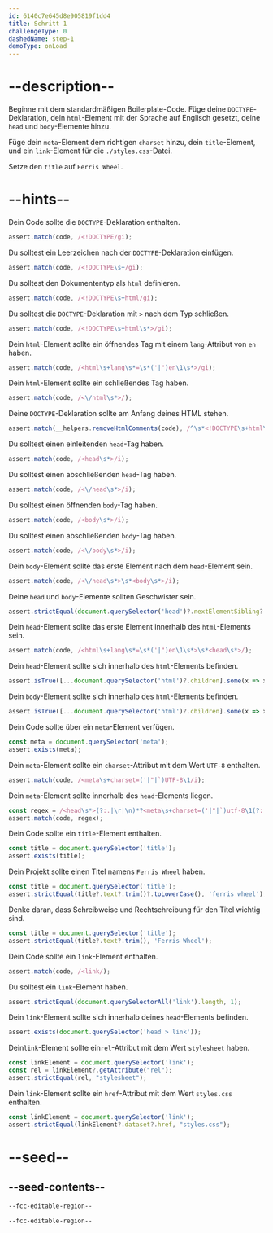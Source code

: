 ```yaml
---
id: 6140c7e645d8e905819f1dd4
title: Schritt 1
challengeType: 0
dashedName: step-1
demoType: onLoad
---
```


# --description--

Beginne mit dem standardmäßigen Boilerplate-Code. Füge deine `DOCTYPE`-Deklaration, dein `html`-Element mit der Sprache auf Englisch gesetzt, deine `head` und `body`-Elemente hinzu.

Füge dein `meta`-Element dem richtigen `charset` hinzu, dein `title`-Element, und ein `link`-Element für die `./styles.css`-Datei.

Setze den `title` auf `Ferris Wheel`.

# --hints--

Dein Code sollte die `DOCTYPE`-Deklaration enthalten.

```js
assert.match(code, /<!DOCTYPE/gi);
```

Du solltest ein Leerzeichen nach der `DOCTYPE`-Deklaration einfügen.

```js
assert.match(code, /<!DOCTYPE\s+/gi);
```

Du solltest den Dokumententyp als `html` definieren.

```js
assert.match(code, /<!DOCTYPE\s+html/gi);
```

Du solltest die `DOCTYPE`-Deklaration mit `>` nach dem Typ schließen.

```js
assert.match(code, /<!DOCTYPE\s+html\s*>/gi);
```

Dein `html`-Element sollte ein öffnendes Tag mit einem `lang`-Attribut von `en` haben.

```js
assert.match(code, /<html\s+lang\s*=\s*('|")en\1\s*>/gi);
```

Dein `html`-Element sollte ein schließendes Tag haben.

```js
assert.match(code, /<\/html\s*>/);
```

Deine `DOCTYPE`-Deklaration sollte am Anfang deines HTML stehen.

```js
assert.match(__helpers.removeHtmlComments(code), /^\s*<!DOCTYPE\s+html\s*>/i);
```

Du solltest einen einleitenden `head`-Tag haben.

```js
assert.match(code, /<head\s*>/i);
```

Du solltest einen abschließenden `head`-Tag haben.

```js
assert.match(code, /<\/head\s*>/i);
```

Du solltest einen öffnenden `body`-Tag haben.

```js
assert.match(code, /<body\s*>/i);
```

Du solltest einen abschließenden `body`-Tag haben.

```js
assert.match(code, /<\/body\s*>/i);
```

Dein `body`-Element sollte das erste Element nach dem `head`-Element sein.

```js
assert.match(code, /<\/head\s*>\s*<body\s*>/i);
```

Deine `head` und `body`-Elemente sollten Geschwister sein.

```js
assert.strictEqual(document.querySelector('head')?.nextElementSibling?.localName, 'body');
```

Dein `head`-Element sollte das erste Element innerhalb des `html`-Elements sein.

```js
assert.match(code, /<html\s+lang\s*=\s*('|")en\1\s*>\s*<head\s*>/);
```

Dein `head`-Element sollte sich innerhalb des `html`-Elements befinden.

```js
assert.isTrue([...document.querySelector('html')?.children].some(x => x?.localName === 'head'));
```

Dein `body`-Element sollte sich innerhalb des `html`-Elements befinden.

```js
assert.isTrue([...document.querySelector('html')?.children].some(x => x?.localName === 'body'));
```

Dein Code sollte über ein `meta`-Element verfügen.

```js
const meta = document.querySelector('meta');
assert.exists(meta);
```

Dein `meta`-Element sollte ein `charset`-Attribut mit dem Wert `UTF-8` enthalten.

```js
assert.match(code, /<meta\s+charset=('|"|`)UTF-8\1/i);
```

Dein `meta`-Element sollte innerhalb des `head`-Elements liegen.

```js
const regex = /<head\s*>(?:.|\r|\n)*?<meta\s+charset=('|"|`)utf-8\1(?:.|\r|\n)*?<\/head\s*>/i;
assert.match(code, regex);
```

Dein Code sollte ein `title`-Element enthalten.

```js
const title = document.querySelector('title');
assert.exists(title);
```

Dein Projekt sollte einen Titel namens `Ferris Wheel` haben.

```js
const title = document.querySelector('title');
assert.strictEqual(title?.text?.trim()?.toLowerCase(), 'ferris wheel');
```

Denke daran, dass Schreibweise und Rechtschreibung für den Titel wichtig sind.

```js
const title = document.querySelector('title');
assert.strictEqual(title?.text?.trim(), 'Ferris Wheel');
```

Dein Code sollte ein `link`-Element enthalten.

```js
assert.match(code, /<link/);
```

Du solltest ein `link`-Element haben.

```js
assert.strictEqual(document.querySelectorAll('link').length, 1);
```

Dein `link`-Element sollte sich innerhalb deines `head`-Elements befinden.

```js
assert.exists(document.querySelector('head > link'));
```

Dein`link`-Element sollte ein`rel`-Attribut mit dem Wert `stylesheet` haben.

```js
const linkElement = document.querySelector('link');
const rel = linkElement?.getAttribute("rel");
assert.strictEqual(rel, "stylesheet");
```

Dein `link`-Element sollte ein `href`-Attribut mit dem Wert `styles.css` enthalten.

```js
const linkElement = document.querySelector('link');
assert.strictEqual(linkElement?.dataset?.href, "styles.css");
```

# --seed--

## --seed-contents--

```html
--fcc-editable-region--

--fcc-editable-region--
```

```css

```
